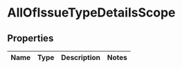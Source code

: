 # AllOfIssueTypeDetailsScope

## Properties
Name | Type | Description | Notes
------------ | ------------- | ------------- | -------------
